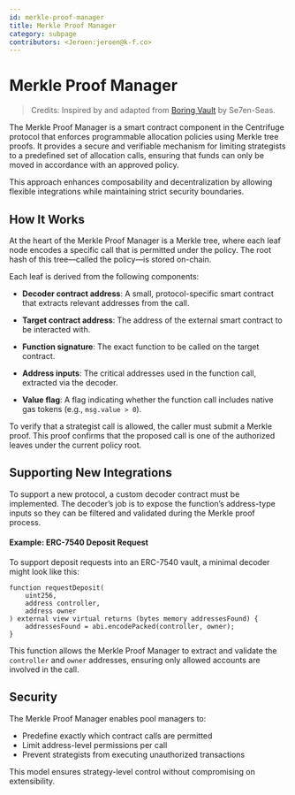 ```yaml
---
id: merkle-proof-manager
title: Merkle Proof Manager
category: subpage
contributors: <Jeroen:jeroen@k-f.co>
---
```


# Merkle Proof Manager

> Credits: Inspired by and adapted from [Boring Vault](https://github.com/Se7en-Seas/boring-vault) by Se7en-Seas.

The Merkle Proof Manager is a smart contract component in the Centrifuge protocol that enforces programmable allocation policies using Merkle tree proofs. It provides a secure and verifiable mechanism for limiting strategists to a predefined set of allocation calls, ensuring that funds can only be moved in accordance with an approved policy.

This approach enhances composability and decentralization by allowing flexible integrations while maintaining strict security boundaries.

## How It Works

At the heart of the Merkle Proof Manager is a Merkle tree, where each leaf node encodes a specific call that is permitted under the policy. The root hash of this tree—called the policy—is stored on-chain.

Each leaf is derived from the following components:

- **Decoder contract address**:
   A small, protocol-specific smart contract that extracts relevant addresses from the call.

- **Target contract address**:
   The address of the external smart contract to be interacted with.

- **Function signature**:
   The exact function to be called on the target contract.

-  **Address inputs**:
   The critical addresses used in the function call, extracted via the decoder.

- **Value flag**:
   A flag indicating whether the function call includes native gas tokens (e.g., `msg.value > 0`).

To verify that a strategist call is allowed, the caller must submit a Merkle proof. This proof confirms that the proposed call is one of the authorized leaves under the current policy root.

## Supporting New Integrations

To support a new protocol, a custom decoder contract must be implemented. The decoder’s job is to expose the function’s address-type inputs so they can be filtered and validated during the Merkle proof process.

#### Example: ERC-7540 Deposit Request

To support deposit requests into an ERC-7540 vault, a minimal decoder might look like this:

```solidity
function requestDeposit(
    uint256, 
    address controller, 
    address owner
) external view virtual returns (bytes memory addressesFound) {
    addressesFound = abi.encodePacked(controller, owner);
}
```

This function allows the Merkle Proof Manager to extract and validate the `controller` and `owner` addresses, ensuring only allowed accounts are involved in the call.

## Security

The Merkle Proof Manager enables pool managers to:

* Predefine exactly which contract calls are permitted
* Limit address-level permissions per call
* Prevent strategists from executing unauthorized transactions

This model ensures strategy-level control without compromising on extensibility.